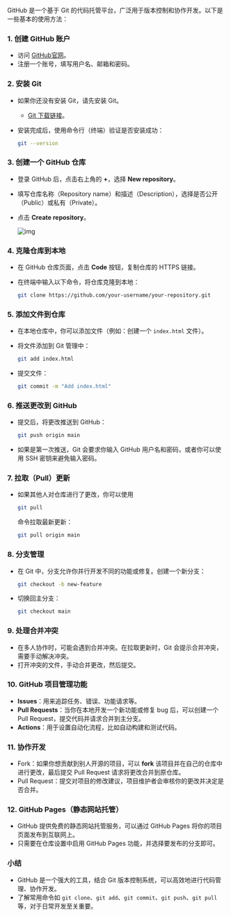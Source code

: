 GitHub 是一个基于 Git 的代码托管平台，广泛用于版本控制和协作开发。以下是一些基本的使用方法：

### 1. **创建 GitHub 账户**

- 访问 [GitHub官网](https://github.com)。
- 注册一个账号，填写用户名、邮箱和密码。

### 2. **安装 Git**

- 如果你还没有安装 Git，请先安装 Git。

  - [Git 下载链接](https://git-scm.com/downloads)。

- 安装完成后，使用命令行（终端）验证是否安装成功：

  ```bash
  git --version
  ```

### 3. **创建一个 GitHub 仓库**

- 登录 GitHub 后，点击右上角的 **+**，选择 **New repository**。

- 填写仓库名称（Repository name）和描述（Description），选择是否公开（Public）或私有（Private）。

- 点击 **Create repository**。

  ![img](https://i-blog.csdnimg.cn/blog_migrate/6c586f3bd3ec14afb6de93e3b39fb4c8.png)

### 4. **克隆仓库到本地**

- 在 GitHub 仓库页面，点击 **Code** 按钮，复制仓库的 HTTPS 链接。

- 在终端中输入以下命令，将仓库克隆到本地：

  ```bash
  git clone https://github.com/your-username/your-repository.git
  ```

### 5. **添加文件到仓库**

- 在本地仓库中，你可以添加文件（例如：创建一个 `index.html` 文件）。

- 将文件添加到 Git 管理中：

  ```bash
  git add index.html
  ```

- 提交文件：

  ```bash
  git commit -m "Add index.html"
  ```

### 6. **推送更改到 GitHub**

- 提交后，将更改推送到 GitHub：

  ```bash
  git push origin main
  ```

- 如果是第一次推送，Git 会要求你输入 GitHub 用户名和密码，或者你可以使用 SSH 密钥来避免输入密码。

### 7. **拉取（Pull）更新**

- 如果其他人对仓库进行了更改，你可以使用 

  ```bash
  git pull
  ```

   命令拉取最新更新：

  ```bash
  git pull origin main
  ```

### 8. **分支管理**

- 在 Git 中，分支允许你并行开发不同的功能或修复。创建一个新分支：

  ```bash
  git checkout -b new-feature
  ```

- 切换回主分支：

  ```bash
  git checkout main
  ```

### 9. **处理合并冲突**

- 在多人协作时，可能会遇到合并冲突。在拉取更新时，Git 会提示合并冲突，需要手动解决冲突。
- 打开冲突的文件，手动合并更改，然后提交。

### 10. **GitHub 项目管理功能**

- **Issues**：用来追踪任务、错误、功能请求等。
- **Pull Requests**：当你在本地开发一个新功能或修复 bug 后，可以创建一个 Pull Request，提交代码并请求合并到主分支。
- **Actions**：用于设置自动化流程，比如自动构建和测试代码。

### 11. **协作开发**

- Fork：如果你想贡献到别人开源的项目，可以 **fork** 该项目并在自己的仓库中进行更改，最后提交 Pull Request 请求将更改合并到原仓库。
- Pull Request：提交对项目的修改建议，项目维护者会审核你的更改并决定是否合并。

### 12. **GitHub Pages（静态网站托管）**

- GitHub 提供免费的静态网站托管服务，可以通过 GitHub Pages 将你的项目页面发布到互联网上。
- 只需要在仓库设置中启用 GitHub Pages 功能，并选择要发布的分支即可。

### 小结

- GitHub 是一个强大的工具，结合 Git 版本控制系统，可以高效地进行代码管理、协作开发。
- 了解常用命令如 `git clone`、`git add`、`git commit`、`git push`、`git pull` 等，对于日常开发至关重要。